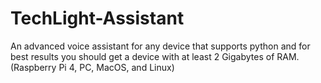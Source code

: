 # TechLight-Assistant
An advanced voice assistant for any device that supports python and for best results you should get a device with at least 2 Gigabytes of RAM. (Raspberry Pi 4, PC, MacOS, and Linux)
